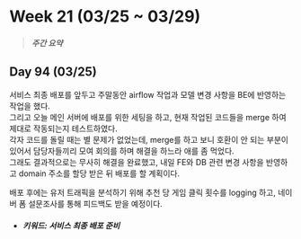 Week 21 (03/25 ~ 03/29)
===
>  ##### 주간 요약
>  

Day 94 (03/25)
---
서비스 최종 배포를 앞두고 주말동안 airflow 작업과 모델 변경 사항을 BE에 반영하는 작업을 했다.  
그리고 오늘 메인 서버에 배포를 위한 세팅을 하고, 현재 작업된 코드들을 merge 하여 제대로 작동되는지 테스트하였다.  
각자 코드를 돌릴 때는 별 문제가 없었는데, merge를 하고 보니 호환이 안 되는 부분이 있어서 담당자들끼리 모여 회의를 하며 해결을 하느라 애를 좀 먹었다.  
그래도 결과적으로는 무사히 해결을 완료했고, 내일 FE와 DB 관련 변경 사항을 반영하고 domain 주소를 할당 받은 뒤 배포를 할 계획이다.  

배포 후에는 유저 트래픽을 분석하기 위해 추천 당 게임 클릭 횟수를 logging 하고, 네이버 폼 설문조사를 통해 피드백도 받을 예정이다.  

+ ##### 키워드: 서비스 최종 배포 준비
